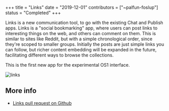 +++
title = "Links"
date = "2019-12-01"
contributors = ["~palfun-foslup"]
status = "Completed"
+++

Links is a new communication tool, to go with the existing Chat and Publish
apps. Links is a "social bookmarking" app, where users can post links to
interesting things on the web, and others can comment on them. This is similar
to sites like Reddit, but with a simple chronological order, since they're
scoped to smaller groups. Initially the posts are just simple links you can
follow, but richer content embedding will be expanded in the future,
facilitating different ways to browse the collections.

This is the first new app for the experimental OS1 interface.

![links](https://m.tinnus-napbus.xyz/pub/timeline/2022.5.22..07.50.01-links.png)

## More info

- [Links pull request on Github](https://github.com/urbit/urbit/pull/1970)
